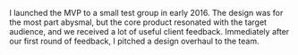 I launched the MVP to a small test group in early 2016. The design was for the most part abysmal, but the core product resonated with the target audience, and we received a lot of useful client feedback. Immediately after our first round of feedback, I pitched a design overhaul to the team.
